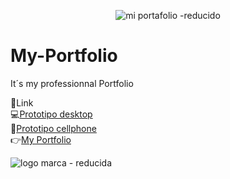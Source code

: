 
<div align="center">
  
 ![mi portafolio -reducido](https://github.com/DIGORACCOON4279/My-Portfolio/assets/88150970/aff40709-85c4-42d2-be73-31d6d1bc0c3c)

</div>

# My-Portfolio

It´s my professionnal Portfolio

🚀Link </br>
💻[Prototipo desktop](https://www.figma.com/proto/mn8DlE73dy17ZtCBEocnux/Untitled?page-id=0%3A1&type=design&node-id=1-747&viewport=-17%2C1211%2C0.18&scaling=scale-down&starting-point-node-id=1%3A747)</br>
📱[Prototipo cellphone](https://www.figma.com/proto/mn8DlE73dy17ZtCBEocnux/Untitled?page-id=1%3A2&type=design&node-id=7-6811&viewport=229%2C794%2C0.23&scaling=scale-down&starting-point-node-id=7%3A6811)</br>
👉[My Portfolio](https://my-portfolio-q78j-pyk2aao4x-digoraccoon4279.vercel.app/)</br>

![logo marca - reducida](https://github.com/DIGORACCOON4279/My-Portfolio/assets/88150970/02d739d6-1677-4d09-ade5-710573b3b0c4)
